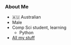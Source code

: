 ### About Me

- :australia: Australian
- Male
- Comp Sci student, learning
  - Python
- [All my stuff](https://linktr.ee/GrandEmperorBinks)

